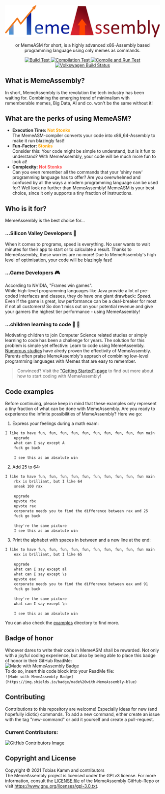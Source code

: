<p align="center">
 <img src="images/logo.png"> 
 <p align="center">or MemeASM for short, is a highly advanced x86-Assembly based programming language using only memes as commands.</p>
</p>
  <p align="center">
    <a href="https://github.com/kammt/MemeAssembly/actions/workflows/build_test.yml">
        <img src="https://github.com/kammt/MemeAssembly/actions/workflows/build_test.yml/badge.svg" alt="Build Test">
    </a>
    <a href="https://github.com/kammt/MemeAssembly/actions/workflows/compilation_test.yml">
      <img src="https://github.com/kammt/MemeAssembly/actions/workflows/compilation_test.yml/badge.svg" alt="Compilation Test" />
   </a>
   <a href="https://github.com/kammt/MemeAssembly/actions/workflows/compile_and_run_test.yml">
      <img src="https://github.com/kammt/MemeAssembly/actions/workflows/compile_and_run_test.yml/badge.svg" alt="Compile and Run Test" />
   </a>
   <a href="https://github.com/auchenberg/volkswagen">
      <img src="https://auchenberg.github.io/volkswagen/volkswargen_ci.svg?v=1" alt="Volkswagen Build Status">
   </a> 
  </p>
    
## What is MemeAssembly?
In short, MemeAssembly is the revolution the tech industry has been waiting for. Combining the emerging trend of minimalism with rememberable memes, Big Data, AI and co. won't be the same without it!

## What are the perks of using MemeASM?
- **Execution Time: <span style="color:orange">Not Stonks</span>** \
    The MemeASM-compiler converts your code into x86_64-Assembly to make it run blazingly fast!
- **Fun-Factor: <span style="color:orange">Stonks</span>** \
    Consider this: Your code might be simple to understand, but is it fun to understand? With MemeAssembly, your code will be much more fun to look at!
- **Complexity: <span style="color:#ff5050">Not Stonks</span>** \
    Can you even remember all the commands that your 'shiny new' programming language has to offer? Are you overwhelmed and confused by all the ways a modern programming language can be used for? Well look no further than MemeAssembly! MemeASM is your best choice, since it only supports a tiny fraction of instructions.

## Who is it for?
MemeAssembly is the best choice for...
### ...Silicon Valley Developers :iphone:
When it comes to programs, speed is everything. No user wants to wait minutes for their app to start or to calculate a result. 
Thanks to MemeAssembly, these worries are no more! Due to MemeAssembly's high level of optimisation, your code will be blazingly fast!

### ...Game Developers :video_game:
According to NVIDIA, "Frames win games". \
While high-level programming languages like Java provide a lot of pre-coded Interfaces and classes, they do have one giant drawback: *Speed*. \
Even if the game is great, low performance can be a deal-breaker for most if not all customers! So don't miss out on your potential revenue and give your gamers the highest tier performance - using MemeAssembly!

### ...children learning to code :boy: :girl:
Motivating children to join Computer Science related studies or simply learning to code has been a challenge for years. The solution for this problem is simple yet effective: Learn to code using MemeAssembly. \
[Numerous studies](https://www.youtube.com/watch?v=dQw4w9WgXcQ) have alredy proven the effectivity of MemeAssembly. Parents often praise MemeAssembly's apprach of combining low-level programming languages with Memes that are easy to remember. 

> Convinced? Visit the ["Getting Started"-page](https://kammt.github.io/MemeAssembly/#/getting-started) to find out more about how to start coding with MemeAssembly!

## Code examples
Before continuing, please keep in mind that these examples only represent a tiny fraction of what can be done with MemeAssembly. Are you ready to experience the infinite possibilities of MemeAssembly? Here we go:
1. Express your feelings during a math exam:
```
I like to have fun, fun, fun, fun, fun, fun, fun, fun, fun, fun main
    upgrade
    what can I say except A
    fuck go back

    I see this as an absolute win
```
2. Add 25 to 64:
```
I like to have fun, fun, fun, fun, fun, fun, fun, fun, fun, fun main
    rbx is brilliant, but I like 64
    sneak 100 rax

    upgrade
    upvote rbx
    upvote rax
    corporate needs you to find the difference between rax and 25
    fuck go back

    they're the same picture
    I see this as an absolute win
```
3. Print the alphabet with spaces in between and a new line at the end:
```
I like to have fun, fun, fun, fun, fun, fun, fun, fun, fun, fun main
    eax is brilliant, but I like 65

    upgrade
    what can I say except al
    what can I say except \s
    upvote eax
    corporate needs you to find the difference between eax and 91
    fuck go back

    they're the same picture
    what can I say except \n

    I see this as an absolute win
```

You can also check the [examples](examples/) directory to find more.

## Badge of honor
Whoever dares to write their code in MemeASM shall be rewarded. Not only with a joyful coding experience, but also by being able to place this badge of honor in their GitHub ReadMe:\
![Made with MemeAssembly Badge](https://img.shields.io/badge/made%20with-MemeAssembly-blue)\
To do so, insert this code block into your ReadMe file: \
```![Made with MemeAssembly Badge](https://img.shields.io/badge/made%20with-MemeAssembly-blue)```

## Contributing
Contributions to this repository are welcome! Especially ideas for new (and hopefully idiotic) commands. To add a new command, either create an issue with the tag "new-command" or add it yourself and create a pull-request.

### Current Contributors:
![GitHub Contributors Image](https://contrib.rocks/image?repo=kammt/MemeAssembly)

## Copyright and License
Copyright :copyright: 2021 Tobias Kamm and contributors \
The MemeAssembly project is licensed under the GPLv3 license. For more information, consult the [LICENSE file](https://github.com/kammt/MemeAssembly/LICENSE) of the MemeAssembly GitHub-Repo or visit https://www.gnu.org/licenses/gpl-3.0.txt.
